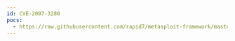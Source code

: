 ```yaml
---
id: CVE-2007-3280
pocs:
  - https://raw.githubusercontent.com/rapid7/metasploit-framework/master/modules/exploits/linux/postgres/postgres_payload.rb
---
```

